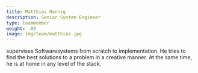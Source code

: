 ```yaml
---
title: Matthias Hannig
description: Senior System Engineer
type: teammember
weight: -89
image: img/team/matthias.jpg
---
```

supervises Softwaresystems from scratch to implementation.
He tries to find the best solutions to a problem in a creative manner.
At the same time, he is at home in any level of the stack.

